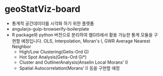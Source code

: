 # geoStatViz-board

- 통계적 공간데이터를 시각화 하기 위한 플랫폼
- angularjs-gulp-browserify-boilerplate
- R package와 python 버전으로 분리하여 웹GIS에서 활용 가능한 통계 모듈을 구현할 예정입니다.
  OLS, Interpolation, Moran's I, GWR 
  Average Nearest Neighbor
  * High/Low Clustering(Getis-Ord G) 
  * Hot Spot Analysis(Getis-Ord Gi*)
  * Cluster and OutlinerAnalysis(Anselin Local Morans' I)
  * Spatial Autocorrelation(Morans’ I) 등을 구현할 얘정